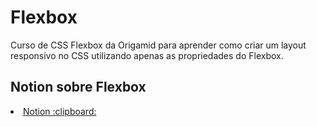<h1>Flexbox</h1>
Curso de CSS Flexbox da Origamid para aprender como criar um layout responsivo no CSS utilizando apenas as propriedades do Flexbox.
<br>
<h2>Notion sobre Flexbox</h2>
<li><a href = "https://www.notion.so/Flex-Box-74db662d60f14f699bc4a39eb0a76f7c">Notion :clipboard:</a></li>
